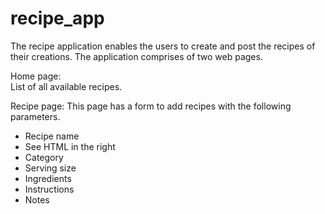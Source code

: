 # recipe_app
The recipe application enables the users to create and post the recipes of their creations. The application comprises of two web pages.

Home page:                    
List of all available recipes.

Recipe page: This page has a form to add recipes with the following parameters. 
  - Recipe name     
  - See HTML in the right
  - Category           
  - Serving size       
  - Ingredients        
  - Instructions       
  - Notes  
 


